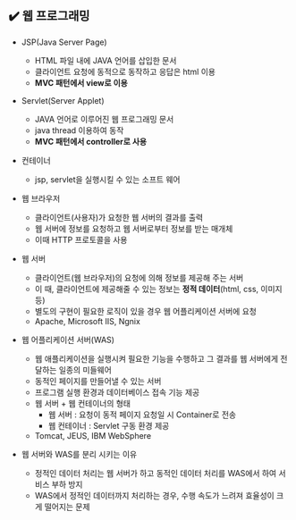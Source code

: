 ## ✔️ 웹 프로그래밍

- JSP(Java Server Page)
  
  - HTML 파일 내에 JAVA 언어를 삽입한 문서
  - 클라이언트 요청에 동적으로 동작하고 응답은 html 이용
  - **MVC 패턴에서 view로 이용**

- Servlet(Server Applet)
  
  - JAVA 언어로 이루어진 웹 프로그래밍 문서
  - java thread 이용하여 동작
  - **MVC 패턴에서 controller로 사용**

- 컨테이너
  
  - jsp, servlet을 실행시킬 수 있는 소프트 웨어



- 웹 브라우저
  
  - 클라이언트(사용자)가 요청한 웹 서버의 결과를 출력
  - 웹 서버에 정보를 요청하고 웹 서버로부터 정보를 받는 매개체
  - 이때 HTTP 프로토콜을 사용

- 웹 서버
  
  - 클라이언트(웹 브라우저)의 요청에 의해 정보를 제공해 주는 서버
  - 이 때, 클라이언트에 제공해줄 수 있는 정보는 **정적 데이터**(html, css, 이미지 등)
  - 별도의 구현이 필요한 로직이 있을 경우 웹 어플리케이션 서버에 요청
  - Apache, Microsoft IIS, Ngnix
    
    

- 웹 어플리케이션 서버(WAS)
  
  - 웹 애플리케이션을 실행시켜 필요한 기능을 수행하고 그 결과를 웹 서버에게 전달하는 일종의 미들웨어
  - 동적인 페이지를 만들어낼 수 있는 서버
  - 프로그램 실행 환경과 데이터베이스 접속 기능 제공
  - 웹 서버 + 웹 컨테이너의 형태
    - 웹 서버 : 요청이 동적 페이지 요청일 시 Container로 전송
    - 웹 컨테이너 : Servlet 구동 환경 제공
  - Tomcat, JEUS, IBM WebSphere
    
    

- 웹 서버와 WAS를 분리 시키는 이유
  
  - 정적인 데이터 처리는 웹 서버가 하고 동적인 데이터 처리를 WAS에서 하여 서비스 부하 방지
  - WAS에서 정적인 데이터까지 처리하는 경우, 수행 속도가 느려져 효율성이 크게 떨어지는 문제
